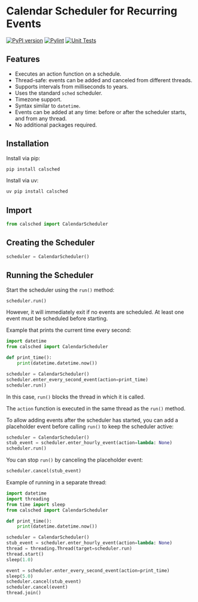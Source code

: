 # Calendar Scheduler for Recurring Events

[![PyPI version](https://img.shields.io/pypi/v/calsched.svg)](https://pypi.org/project/calsched/)
[![Pylint](https://github.com/bravikov/calsched/actions/workflows/pylint.yml/badge.svg)](https://github.com/bravikov/calsched/actions/workflows/pylint.yml)
[![Unit Tests](https://github.com/bravikov/calsched/actions/workflows/unittests.yml/badge.svg)](https://github.com/bravikov/calsched/actions/workflows/unittests.yml)

## Features

- Executes an action function on a schedule.
- Thread-safe: events can be added and canceled from different threads.
- Supports intervals from milliseconds to years.
- Uses the standard `sched` scheduler.
- Timezone support.
- Syntax similar to `datetime`.
- Events can be added at any time: before or after the scheduler starts, and from any thread.
- No additional packages required.

## Installation

Install via pip:

```bash
pip install calsched
```

Install via uv:

```bash
uv pip install calsched
```

## Import

```python
from calsched import CalendarScheduler
```

## Creating the Scheduler

```python
scheduler = CalendarScheduler()
```

## Running the Scheduler

Start the scheduler using the `run()` method:

```python
scheduler.run()
```

However, it will immediately exit if no events are scheduled. At least one event must be scheduled before starting.

Example that prints the current time every second:

```python
import datetime
from calsched import CalendarScheduler

def print_time():
    print(datetime.datetime.now())

scheduler = CalendarScheduler()
scheduler.enter_every_second_event(action=print_time)
scheduler.run()
```

In this case, `run()` blocks the thread in which it is called.

The `action` function is executed in the same thread as the `run()` method.

To allow adding events after the scheduler has started, you can add a placeholder event before calling `run()` to keep the scheduler active:

```python
scheduler = CalendarScheduler()
stub_event = scheduler.enter_hourly_event(action=lambda: None)
scheduler.run()
```

You can stop `run()` by canceling the placeholder event:

```python
scheduler.cancel(stub_event)
```

Example of running in a separate thread:

```python
import datetime
import threading
from time import sleep
from calsched import CalendarScheduler

def print_time():
    print(datetime.datetime.now())

scheduler = CalendarScheduler()
stub_event = scheduler.enter_hourly_event(action=lambda: None)
thread = threading.Thread(target=scheduler.run)
thread.start()
sleep(1.0)

event = scheduler.enter_every_second_event(action=print_time)
sleep(5.0)
scheduler.cancel(stub_event)
scheduler.cancel(event)
thread.join()
```

